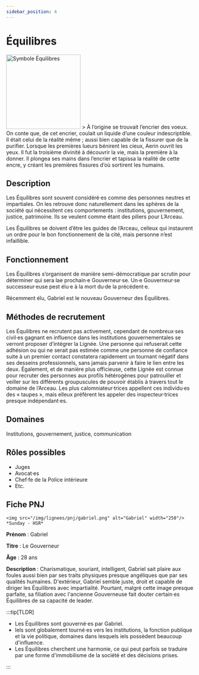 ```yaml
---
sidebar_position: 4
---
```


# Équilibres

<Columns>
  <Column className="col--3">
    <img src="/img/lignees/equilibres.png" alt="Symbole Équilibres" width="200"/>
  </Column>
  <Column>
> À l’origine se trouvait l’encrier des voeux. On conte que, de cet encrier, coulait un liquide d’une couleur indescriptible. Il était celui de la réalité même ; aussi bien capable de la fissurer que de la purifier. Lorsque les premières lueurs bénirent les cieux, Aerin ouvrit les yeux. Il fut la troisième divinité à découvrir la vie, mais la première à la donner. Il plongea ses mains dans l’encrier et tapissa la réalité de cette encre, y créant les premières fissures d’où sortirent les humains.
  </Column>
</Columns>

## Description

Les Équilibres sont souvent considéré·es comme des personnes neutres et impartiales. On les retrouve donc naturellement dans les sphères de la société qui nécessitent ces comportements : institutions, gouvernement, justice, patrimoine. Ils se veulent comme étant des piliers pour L’Arceau.

Les Équilibres se doivent d’être les guides de l’Arceau, celleux qui instaurent un ordre pour le bon fonctionnement de la cité, mais personne n’est infaillible.

## Fonctionnement

Les Équilibres s’organisent de manière semi-démocratique par scrutin pour déterminer qui sera lae prochain·e Gouverneur·se. Un·e Gouverneur·se successeur·euse pest élu·e à la mort du·de la précédent·e.

Récemment élu, Gabriel est le nouveau Gouverneur des Équilibres.

## Méthodes de recrutement

Les Équilibres ne recrutent pas activement, cependant de nombreux·ses civil·es gagnant en influence dans les institutions gouvernementales se verront proposer d’intégrer la Lignée. Une personne qui refuserait cette adhésion ou qui ne serait pas estimée comme une personne de confiance suite à un premier contact constatera rapidement un tournant négatif dans ses desseins professionnels, sans jamais parvenir à faire le lien entre les deux.
Également, et de manière plus officieuse, cette Lignée est connue pour recruter des personnes aux profils hétérogènes pour patrouiller et veiller sur les différents groupuscules de pouvoir établis à travers tout le domaine de l’Arceau. Les plus calomniateur·trices appellent ces individu·es des « taupes », mais elleux préfèrent les appeler des inspecteur·trices presque indépendant·es.

## Domaines

Institutions, gouvernement, justice, communication

## Rôles possibles

- Juges
- Avocat·es
- Chef·fe de la Police intérieure
- Etc.

## Fiche PNJ

<Columns>
  <Column className='col--4'>

    <img src="/img/lignees/pnj/gabriel.png" alt="Gabriel" width="250"/>
    *Sunday - HSR*

  </Column>
  <Column>

**Prénom** : Gabriel

**Titre** : Le Gouverneur

**Âge** : 28 ans

**Description** : Charismatique, souriant, intelligent, Gabriel sait plaire aux foules aussi bien par ses traits physiques presque angéliques que par ses qualités humaines. D'extérieur, Gabriel semble juste, droit et capable de diriger les Équilibres avec impartialité. Pourtant, malgré cette image presque parfaite, sa filiation avec l'ancienne Gouverneuse fait douter certain·es Équilibres de sa capacité de leader.
</Column>
</Columns>

:::tip[TLDR]

- Les Équilibres sont gouverné·es par Gabriel.
- Iels sont globalement tourné·es vers les institutions, la fonction publique et la vie politique, domaines dans lesquels iels possèdent beaucoup d'influence.
- Les Équilibres cherchent une harmonie, ce qui peut parfois se traduire par une forme d'immobilisme de la société et des décisions prises.

:::